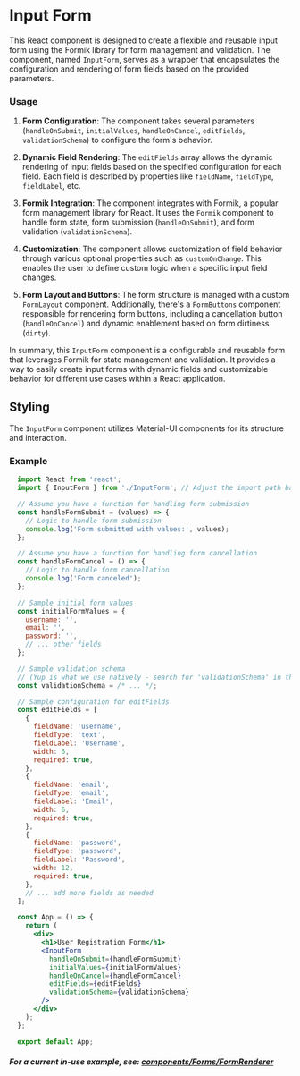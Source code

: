 # Input Form

This React component is designed to create a flexible and reusable input form using the Formik library for form management and validation. The component, named `InputForm`,
serves as a wrapper that encapsulates the configuration and rendering of form fields based on the provided parameters.


### Usage
1. **Form Configuration**: The component takes several parameters (`handleOnSubmit`, `initialValues`, `handleOnCancel`, `editFields`, `validationSchema`) to configure the form's behavior.

2. **Dynamic Field Rendering**: The `editFields` array allows the dynamic rendering of input fields based on the specified configuration for each field. Each field is described by properties like `fieldName`, `fieldType`, `fieldLabel`, etc.

3. **Formik Integration**: The component integrates with Formik, a popular form management library for React. It uses the `Formik` component to handle form state, form submission (`handleOnSubmit`), and form validation (`validationSchema`).

4. **Customization**: The component allows customization of field behavior through various optional properties such as `customOnChange`. This enables the user to define custom logic when a specific input field changes.

5. **Form Layout and Buttons**: The form structure is managed with a custom `FormLayout` component. Additionally, there's a `FormButtons` component responsible for rendering form buttons, including a cancellation button (`handleOnCancel`) and dynamic enablement based on form dirtiness (`dirty`).

In summary, this `InputForm` component is a configurable and reusable form that leverages Formik for state management and validation. It provides a way to easily create input forms with dynamic fields and customizable behavior for different use cases within a React application.


## Styling

The `InputForm` component utilizes Material-UI components for its structure and interaction.



### Example

```jsx
  import React from 'react';
  import { InputForm } from './InputForm'; // Adjust the import path based on your project structure

  // Assume you have a function for handling form submission
  const handleFormSubmit = (values) => {
    // Logic to handle form submission
    console.log('Form submitted with values:', values);
  };

  // Assume you have a function for handling form cancellation
  const handleFormCancel = () => {
    // Logic to handle form cancellation
    console.log('Form canceled');
  };

  // Sample initial form values
  const initialFormValues = {
    username: '',
    email: '',
    password: '',
    // ... other fields
  };

  // Sample validation schema
  // (Yup is what we use natively - search for 'validationSchema' in this repo globally to see working examples)
  const validationSchema = /* ... */;

  // Sample configuration for editFields
  const editFields = [
    {
      fieldName: 'username',
      fieldType: 'text',
      fieldLabel: 'Username',
      width: 6,
      required: true,
    },
    {
      fieldName: 'email',
      fieldType: 'email',
      fieldLabel: 'Email',
      width: 6,
      required: true,
    },
    {
      fieldName: 'password',
      fieldType: 'password',
      fieldLabel: 'Password',
      width: 12,
      required: true,
    },
    // ... add more fields as needed
  ];

  const App = () => {
    return (
      <div>
        <h1>User Registration Form</h1>
        <InputForm
          handleOnSubmit={handleFormSubmit}
          initialValues={initialFormValues}
          handleOnCancel={handleFormCancel}
          editFields={editFields}
          validationSchema={validationSchema}
        />
      </div>
    );
  };

  export default App;
```

##### For a current in-use example, see: [components/Forms/FormRenderer](https://github.com/bcgov/gdx-agreements-tracker/blob/development/frontend/src/components/Forms/FormRenderer/index.tsx)
